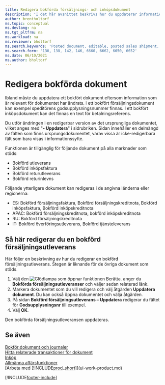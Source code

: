 ```yaml
---
title: Redigera bokförda försäljnings- och inköpsdokument
description: 'I det här avsnittet beskrivs hur du uppdaterar information i ett bokfört dokument, t.ex. en utleverans eller en inköpsfaktura när relevant information har ändrats.'
author: brentholtorf
ms.topic: conceptual
ms.devlang: na
ms.tgt_pltfrm: na
ms.workload: na
ms.reviewer: bholtorf
ms.search.keywords: 'Posted document, editable, posted sales shipment, posted purchase invoice, posted return shipment, posted return receipt, Business Central, business document'
ms.search.form: '130, 138, 142, 146, 6660, 6662, 6650, 6652'
ms.date: 06/10/2021
ms.author: bholtorf
---
```

# <a name="edit-posted-documents"></a>Redigera bokförda dokument

Ibland måste du uppdatera ett bokfört dokument eftersom information som är relevant för dokumentet har ändrats. I ett bokfört försäljningsdokument kan exempel speditörens godsupplysningsnummer finnas. I ett bokfört inköpsdokument kan det finnas en text för betalningsreferens.

Du utför ändringen i en redigerbar version av det ursprungliga dokumentet, vilket anges med "**- Uppdatera**" i sidrubriken. Sidan innehåller en delmängd av fälten som finns ursprungsdokumentet, varav vissa är icke-redigerbara fält som bara visas i informationssyfte.

Funktionen är tillgänglig för följande dokument på alla marknader som stöds:

- Bokförd utleverans
- Bokförd inköpsfaktura
- Bokförd returutleverans
- Bokförd returinlevns

Följande ytterligare dokument kan redigeras i de angivna länderna eller regionerna:

- ES: Bokförd försäljningsfaktura, Bokförd försäljningskreditnota, Bokförd inköpsfaktura, Bokförd inköpskreditnota
- APAC: Bokförd försäljningskreditnota, bokförd inköpskreditnota
- RU: Bokförd försäljningskreditnota
- IT: Bokförd överföringsutleverans, Bokförd tjänsteleverans

## <a name="to-edit-a-posted-sales-shipment"></a>Så här redigerar du en bokförd försäljningsutleverans

Här följer en beskrivning av hur du redigerar en bokförd försäljningsutleverans. Stegen är liknande för de övriga dokument som stöds.

1. Välj den ![Glödlampa som öppnar funktionen Berätta.](media/ui-search/search_small.png "Berätta vad du vill göra") anger du **Bokförda försäljningsutleveranser** och väljer sedan relaterad länk.
2. Markera dokumentet som du vill redigera och välj åtgärden **Uppdatera dokument**. Du kan också öppna dokumentet och välja åtgärden.
3. På sidan **Bokförd försäljningsutleverans – Uppdatera** redigerar du fältet för **Godsupplysningsnr** till exempel.
4. Välj **OK**.

Den bokförda försäljningsutleveransen uppdateras.

## <a name="see-also"></a>Se även

[Bokför dokument och journaler](ui-post-documents-journals.md)  
[Hitta relaterade transaktioner för dokument](ui-find-entries.md)  
[Inköp](purchasing-manage-purchasing.md)  
[Allmänna affärsfunktioner](ui-across-business-areas.md)  
[Arbeta med [!INCLUDE[prod_short](includes/prod_short.md)]](ui-work-product.md)  

[!INCLUDE[footer-include](includes/footer-banner.md)]
